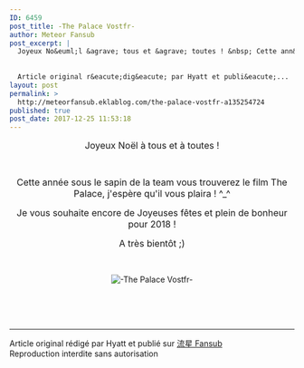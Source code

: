 ```yaml
---
ID: 6459
post_title: -The Palace Vostfr-
author: Meteor Fansub
post_excerpt: |
  Joyeux No&euml;l &agrave; tous et &agrave; toutes ! &nbsp; Cette ann&eacute;e&nbsp;sous le sapin de la team vous trouverez&nbsp;le film The Palace, j'esp&egrave;re qu'il vous plaira ! ^_^ Je vous souhaite encore de Joyeuses f&ecirc;tes et plein de bonheur pour 2018 ! A tr&egrave;s bient&ocirc;t ;) &nbsp;
  
  
  Article original r&eacute;dig&eacute; par Hyatt et publi&eacute;...
layout: post
permalink: >
  http://meteorfansub.eklablog.com/the-palace-vostfr-a135254724
published: true
post_date: 2017-12-25 11:53:18
---
```

<p style="text-align: center;"><span style="font-size: 12pt;">Joyeux No&euml;l &agrave; tous et &agrave; toutes !</span></p>
<p style="text-align: center;">&nbsp;</p>
<p style="text-align: center;"><span style="font-size: 12pt;">Cette ann&eacute;e&nbsp;sous le sapin de la team vous trouverez&nbsp;le film The Palace, j'esp&egrave;re qu'il vous plaira ! ^_^</span></p>
<p style="text-align: center;"><span style="font-size: 12pt;">Je vous souhaite encore de Joyeuses f&ecirc;tes et plein de bonheur pour 2018 !</span></p>
<p style="text-align: center;"><span style="font-size: 12pt;">A tr&egrave;s bient&ocirc;t ;)</span></p>
<p style="text-align: center;">&nbsp;</p>
<p style="text-align: center;"><img src="https://united-subs.dearclouds.com/wp-content/uploads/2018/05/6e609cc9c847834a8580354f0b5fd374.jpg" alt="-The Palace Vostfr-"/></p><br /><br /><br /><hr />Article original rédigé par Hyatt et publié sur <a href="http://meteorfansub.eklablog.com/">流星 Fansub</a> <br /> Reproduction interdite sans autorisation